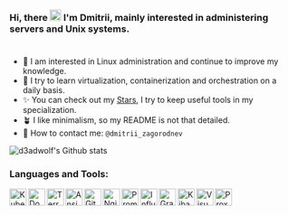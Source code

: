 ### Hi, there <img src="https://raw.githubusercontent.com/MartinHeinz/MartinHeinz/master/wave.gif" width="20"> I'm **Dmitrii**, mainly interested in administering servers and Unix systems.
<h1></h1>

- 🐧 I am interested in Linux administration and continue to improve my knowledge.
- 🐳 I try to learn virtualization, containerization and orchestration on a daily basis.
- ✨ You can check out my [Stars](https://github.com/d3adwolf?tab=stars), I try to keep useful tools in my specialization.
- 🪴 I like minimalism, so my README is not that detailed.
- 📨 How to contact me: `@dmitrii_zagorodnev`

![d3adwolf's Github stats](https://github-readme-stats.vercel.app/api?username=d3adwolf&show_icons=true&hide_border=true&count_private=true&theme=transparent&text_color=fafbfc&icon_color=666666&title_color=666666)

### Languages and Tools:

<img align="left" alt="Kubernetes" height="30px" src="https://cdn.simpleicons.org/kubernetes/666666" />
<img align="left" alt="Docker" height="30px" src="https://cdn.simpleicons.org/docker/666666" />
<img align="left" alt="Terraform" height="30px" src="https://cdn.simpleicons.org/terraform/666666" />
<img align="left" alt="Ansible" height="30px" src="https://cdn.simpleicons.org/ansible/666666" />
<img align="left" alt="GitHub" height="30px" src="https://cdn.simpleicons.org/github/666666" />
<img align="left" alt="Nginx" height="30px" src="https://cdn.simpleicons.org/nginx/666666" />
<img align="left" alt="Prometheus" height="30px" src="https://cdn.simpleicons.org/prometheus/666666" />
<img align="left" alt="InfluxDB" height="30px" src="https://cdn.simpleicons.org/influxdb/666666" />
<img align="left" alt="Grafana" height="30px" src="https://cdn.simpleicons.org/grafana/666666" />
<img align="left" alt="Kibana" height="30px" src="https://cdn.simpleicons.org/kibana/666666" />
<img align="left" alt="Visual Studio Code" height="30px" src="https://cdn.simpleicons.org/visualstudiocode/666666" />
<img align="left" alt="Proxmox" height="30px" src="https://cdn.simpleicons.org/proxmox/666666" />
